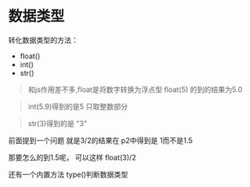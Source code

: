 # 数据类型
转化数据类型的方法：
- float()
- int()
- str()

> 和js作用差不多,float是将数字转换为浮点型 float(5) 的到的结果为5.0

> int(5.9)得到的是5 只取整数部分

> str(3)得到的是 "3"

前面提到一个问题 就是3/2的结果在 p2中得到是 1而不是1.5

那要怎么的到1.5呢， 可以这样 float(3)/2

还有一个内置方法 type()判断数据类型

